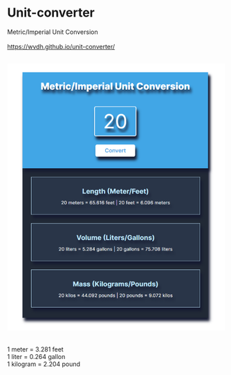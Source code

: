 # Unit-converter
Metric/Imperial Unit Conversion <br>
<br>
https://wvdh.github.io/unit-converter/
<br>
<br>

![alt text](image.png)


<br>
1 meter = 3.281 feet<br>
1 liter = 0.264 gallon<br>
1 kilogram = 2.204 pound<br>
